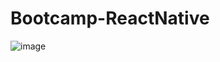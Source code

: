 # Bootcamp-ReactNative

![image](https://user-images.githubusercontent.com/21297341/65780782-d88f8c00-e120-11e9-82f0-708aa1396b38.png)
